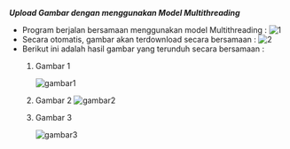 ***Upload Gambar dengan menggunakan Model Multithreading***
* Program berjalan bersamaan menggunakan model Multithreading :
  ![1](https://user-images.githubusercontent.com/36990780/75749712-04a8dc00-5d55-11ea-8905-93e066612854.jpg)
* Secara otomatis, gambar akan terdownload secara bersamaan :
  ![2](https://user-images.githubusercontent.com/36990780/75749759-26a25e80-5d55-11ea-9040-4d3b9ca1a409.jpg)
* Berikut ini adalah hasil gambar yang terunduh secara bersamaan :
  1) Gambar 1
  
     ![gambar1](https://user-images.githubusercontent.com/36990780/75749866-68cba000-5d55-11ea-96da-04789b1ee840.jpg)
  2) Gambar 2
     ![gambar2](https://user-images.githubusercontent.com/36990780/75749915-8862c880-5d55-11ea-8985-39edde2be848.png)
  3) Gambar 3
  
      ![gambar3](https://user-images.githubusercontent.com/36990780/75749945-99133e80-5d55-11ea-99a4-b2321b872efa.png)


